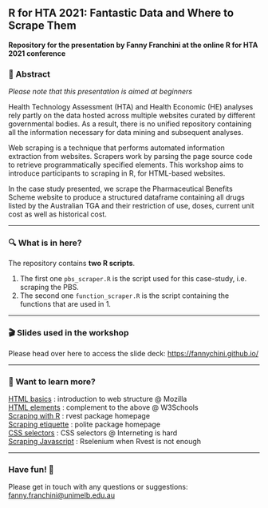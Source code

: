 ## R for HTA 2021: Fantastic Data and Where to Scrape Them

**Repository for the presentation by Fanny Franchini at the online R for HTA 2021 conference**

### 📖 Abstract

*Please note that this presentation is aimed at beginners*  
  
Health Technology Assessment (HTA) and Health Economic (HE) analyses rely partly on the data hosted across multiple websites curated by different governmental bodies. As a result, there is no unified repository containing all the information necessary for data mining and subsequent analyses.   
  
Web scraping is a technique that performs automated information extraction from websites. Scrapers work by parsing the page source code to retrieve programmatically specified elements. This workshop aims to introduce participants to scraping in R, for HTML-based websites.   
  
In the case study presented, we scrape the Pharmaceutical Benefits Scheme website to produce a structured dataframe containing all drugs listed by the Australian TGA and their restriction of use, doses, current unit cost as well as historical cost. 

***

### 🔍 What is in here?  

The repository contains **two R scripts**. 

1. The first one `pbs_scraper.R` is the script used for this case-study, i.e. scraping the PBS.
2. The second one `function_scraper.R` is the script containing the functions that are used in 1.  

***  
  
### 🎬 Slides used in the workshop

Please head over here to access the slide deck:
https://fannychini.github.io/
    
  
***  

### 🔧 Want to learn more?
  
[HTML basics](https://developer.mozilla.org/en-US/docs/Learn/Getting_started_with_the_web/HTML_basics) : introduction to web structure @ Mozilla   
[HTML elements](https://www.w3schools.com/html/html_basic.asp) : complement to the above @ W3Schools   
[Scraping with R](https://rvest.tidyverse.org) : rvest package homepage    
[Scraping etiquette](https://dmi3kno.github.io/polite/) : polite package homepage   
[CSS selectors](https://www.internetingishard.com/html-and-css/css-selectors/) : CSS selectors @ Interneting is hard    
[Scraping Javascript](https://cran.r-project.org/web/packages/RSelenium/vignettes/basics.html) : Rselenium when Rvest is not enough  <br>
  
***  

### Have fun! 💪  

Please get in touch with any questions or suggestions: fanny.franchini@unimelb.edu.au



  
    

